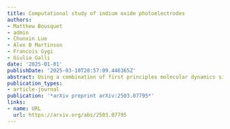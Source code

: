 ```yaml
---
title: Computational study of indium oxide photoelectrodes
authors:
- Matthew Bousquet
- admin
- Chunxin Luo
- Alex B Martinson
- Francois Gygi
- Giulia Galli
date: '2025-01-01'
publishDate: '2025-03-10T20:57:09.446365Z'
abstract: Using a combination of first principles molecular dynamics simulations (FPMD) and electronic structure calculations, we characterize the atomistic structure and vibrational properties of a photocatalytic surface of In<sub>2</sub>O<sub>3</sub>, a promising photoelectrode for the production of hydrogen peroxide. We then investigate the surface in contact with water and show that the electronic states of In<sub>2</sub>O<sub>3</sub> are appropriately positioned in energy to facilitate the two-electron water oxidation reaction (WOR) over the competing four-electron oxygen evolution reaction. We further propose that the use of strained thin films interfaced with water is beneficial in decreasing the optical gap of In<sub>2</sub>O<sub>3</sub> and thus utilizing a wider portion of the solar spectrum for the WOR.
publication_types:
- article-journal
publication: '*arXiv preprint arXiv:2503.07795*'
links:
- name: URL
  url: https://arxiv.org/abs/2503.07795
---
```

